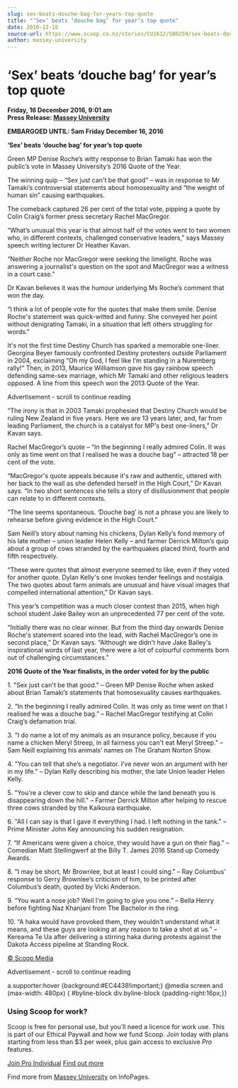 ```yaml
---
slug: sex-beats-douche-bag-for-years-top-quote
title: "‘Sex’ beats ‘douche bag’ for year’s top quote"
date: 2016-12-16
source-url: https://www.scoop.co.nz/stories/CU1612/S00259/sex-beats-douche-bag-for-years-top-quote.htm
author: massey-university
---
```

‘Sex’ beats ‘douche bag’ for year’s top quote
=============================================

**Friday, 16 December 2016, 9:01 am**  
**Press Release: [Massey University](https://info.scoop.co.nz/Massey_University)**

**EMBARGOED UNTIL: 5am Friday December 16, 2016**

**‘Sex’ beats ‘douche bag’ for year’s top quote**

Green MP Denise Roche’s witty response to Brian Tamaki has won the public’s vote in Massey University’s 2016 Quote of the Year.

The winning quip – “Sex just can't be that good" – was in response to Mr Tamaki’s controversial statements about homosexuality and “the weight of human sin” causing earthquakes.

The comeback captured 26 per cent of the total vote, pipping a quote by Colin Craig’s former press secretary Rachel MacGregor.

“What’s unusual this year is that almost half of the votes went to two women who, in different contexts, challenged conservative leaders,” says Massey speech writing lecturer Dr Heather Kavan.

“Neither Roche nor MacGregor were seeking the limelight. Roche was answering a journalist's question on the spot and MacGregor was a witness in a court case.”

Dr Kavan believes it was the humour underlying Ms Roche’s comment that won the day.

“I think a lot of people vote for the quotes that make them smile. Denise Roche's statement was quick-witted and funny. She conveyed her point without denigrating Tamaki, in a situation that left others struggling for words.”

It's not the first time Destiny Church has sparked a memorable one-liner. Georgina Beyer famously confronted Destiny protesters outside Parliament in 2004, exclaiming “Oh my God, I feel like I’m standing in a Nuremberg rally!” Then, in 2013, Maurice Williamson gave his gay rainbow speech defending same-sex marriage, which Mr Tamaki and other religious leaders opposed. A line from this speech won the 2013 Quote of the Year.

Advertisement - scroll to continue reading





“The irony is that in 2003 Tamaki prophesied that Destiny Church would be ruling New Zealand in five years. Here we are 13 years later, and, far from leading Parliament, the church is a catalyst for MP's best one-liners,” Dr Kavan says.

Rachel MacGregor’s quote – “In the beginning I really admired Colin. It was only as time went on that I realised he was a douche bag” – attracted 18 per cent of the vote.

“MacGregor's quote appeals because it's raw and authentic, uttered with her back to the wall as she defended herself in the High Court,” Dr Kavan says. “In two short sentences she tells a story of disillusionment that people can relate to in different contexts.

“The line seems spontaneous. ‘Douche bag’ is not a phrase you are likely to rehearse before giving evidence in the High Court.”

Sam Neill’s story about naming his chickens, Dylan Kelly’s fond memory of his late mother – union leader Helen Kelly – and farmer Derrick Milton’s quip about a group of cows stranded by the earthquakes placed third, fourth and fifth respectively.

“These were quotes that almost everyone seemed to like, even if they voted for another quote. Dylan Kelly's one invokes tender feelings and nostalgia. The two quotes about farm animals are unusual and have visual images that compelled international attention,” Dr Kavan says.

This year’s competition was a much closer contest than 2015, when high school student Jake Bailey won an unprecedented 77 per cent of the vote.

“Initially there was no clear winner. But from the third day onwards Denise Roche's statement soared into the lead, with Rachel MacGregor’s one in second place,” Dr Kavan says. “Although we didn't have Jake Bailey's inspirational words of last year, there were a lot of colourful comments born out of challenging circumstances.”

**2016 Quote of the Year finalists, in the order voted for by the public**

1\. "Sex just can't be that good." – Green MP Denise Roche when asked about Brian Tamaki’s statements that homosexuality causes earthquakes.

2\. “In the beginning I really admired Colin. It was only as time went on that I realised he was a douche bag.” – Rachel MacGregor testifying at Colin Craig’s defamation trial.

3\. "I do name a lot of my animals as an insurance policy, because if you name a chicken Meryl Streep, in all fairness you can't eat Meryl Streep." – Sam Neill explaining his animals’ names on The Graham Norton Show.

4\. "You can tell that she’s a negotiator. I’ve never won an argument with her in my life." – Dylan Kelly describing his mother, the late Union leader Helen Kelly.

5\. "You're a clever cow to skip and dance while the land beneath you is disappearing down the hill." – Farmer Derrick Milton after helping to rescue three cows stranded by the Kaikoura earthquake.

6\. "All I can say is that I gave it everything I had. I left nothing in the tank." – Prime Minister John Key announcing his sudden resignation.

7\. “If Americans were given a choice, they would have a gun on their flag.” – Comedian Matt Stellingwerf at the Billy T. James 2016 Stand up Comedy Awards.

8\. "I may be short, Mr Brownlee, but at least I could sing." – Ray Columbus’ response to Gerry Brownlee’s criticism of him, to be printed after Columbus’s death, quoted by Vicki Anderson.

9\. “You want a nose job? Well I'm going to give you one.” – Bella Henry before fighting Naz Khanjani from The Bachelor in the ring.

10\. “A haka would have provoked them, they wouldn't understand what it means, and these guys are looking at any reason to take a shot at us.” – Kereama Te Ua after delivering a stirring haka during protests against the Dakota Access pipeline at Standing Rock.

[© Scoop Media](http://www.scoop.co.nz/about/terms.html)  

Advertisement - scroll to continue reading



a.supporter:hover {background:#EC4438!important;} @media screen and (max-width: 480px) { #byline-block div.byline-block {padding-right:16px;}}

### Using Scoop for work?

Scoop is free for personal use, but you’ll need a licence for work use. This is part of our Ethical Paywall and how we fund Scoop. Join today with plans starting from less than $3 per week, plus gain access to exclusive _Pro_ features.  
  
[Join Pro Individual](https://pro.scoop.co.nz/Individual/?from=ProIn24) [Find out more](https://pro.scoop.co.nz/using-scoop-for-work/?from=ProIn24)

Find more from [Massey University](https://info.scoop.co.nz/Massey_University) on InfoPages.